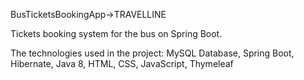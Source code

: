 BusTicketsBookingApp->TRAVELLINE

Tickets booking system for the bus on Spring Boot.

The technologies used in the project: 
MySQL Database,
Spring Boot,
Hibernate,
Java 8, 
HTML,
CSS,
JavaScript,
Thymeleaf 
